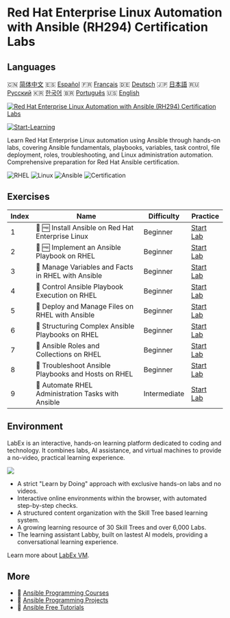 # Red Hat Enterprise Linux Automation with Ansible (RH294) Certification Labs

## Languages

🇨🇳 [简体中文](README_zh.md) 🇪🇸 [Español](README_es.md) 🇫🇷 [Français](README_fr.md) 🇩🇪 [Deutsch](README_de.md) 🇯🇵 [日本語](README_ja.md) 🇷🇺 [Русский](README_ru.md) 🇰🇷 [한국어](README_ko.md) 🇧🇷 [Português](README_pt.md) 🇺🇸 [English](README.md) 

[![Red Hat Enterprise Linux Automation with Ansible (RH294) Certification Labs](https://cover-creator.labex.io/red-hat-enterprise-linux-automation-with-ansible-rh294.png)](https://labex.io/courses/red-hat-enterprise-linux-automation-with-ansible-rh294)

[![Start-Learning](https://img.shields.io/badge/Start-Learning-whitesmoke?style=for-the-badge)](https://labex.io/courses/red-hat-enterprise-linux-automation-with-ansible-rh294)

Learn Red Hat Enterprise Linux automation using Ansible through hands-on labs, covering Ansible fundamentals, playbooks, variables, task control, file deployment, roles, troubleshooting, and Linux administration automation. Comprehensive preparation for Red Hat Ansible certification.

![RHEL](https://img.shields.io/badge/RHEL-whitesmoke?style=for-the-badge&logo=rhel)
![Linux](https://img.shields.io/badge/Linux-whitesmoke?style=for-the-badge&logo=linux)
![Ansible](https://img.shields.io/badge/Ansible-whitesmoke?style=for-the-badge&logo=ansible)
![Certification](https://img.shields.io/badge/Certification-whitesmoke?style=for-the-badge&logo=certification)


## Exercises

|   Index | Name                                                 | Difficulty   | Practice                                                                                                                           |
|---------|------------------------------------------------------|--------------|------------------------------------------------------------------------------------------------------------------------------------|
|       1 | 📖 🆓 Install Ansible on Red Hat Enterprise Linux    | Beginner     | <a target='_blank' href='https://labex.io/tutorials/rhel-install-ansible-on-red-hat-enterprise-linux-590544'>Start Lab</a>         |
|       2 | 📖 🆓 Implement an Ansible Playbook on RHEL          | Beginner     | <a target='_blank' href='https://labex.io/tutorials/ansible-implement-an-ansible-playbook-on-rhel-590552'>Start Lab</a>            |
|       3 | 📖  Manage Variables and Facts in RHEL with Ansible  | Beginner     | <a target='_blank' href='https://labex.io/tutorials/ansible-manage-variables-and-facts-in-rhel-with-ansible-590560'>Start Lab</a>  |
|       4 | 📖  Control Ansible Playbook Execution on RHEL       | Beginner     | <a target='_blank' href='https://labex.io/tutorials/rhel-control-ansible-playbook-execution-on-rhel-590569'>Start Lab</a>          |
|       5 | 📖  Deploy and Manage Files on RHEL with Ansible     | Beginner     | <a target='_blank' href='https://labex.io/tutorials/ansible-deploy-and-manage-files-on-rhel-with-ansible-590573'>Start Lab</a>     |
|       6 | 📖  Structuring Complex Ansible Playbooks on RHEL    | Beginner     | <a target='_blank' href='https://labex.io/tutorials/ansible-structuring-complex-ansible-playbooks-on-rhel-590576'>Start Lab</a>    |
|       7 | 📖  Ansible Roles and Collections on RHEL            | Beginner     | <a target='_blank' href='https://labex.io/tutorials/ansible-ansible-roles-and-collections-on-rhel-590574'>Start Lab</a>            |
|       8 | 📖  Troubleshoot Ansible Playbooks and Hosts on RHEL | Beginner     | <a target='_blank' href='https://labex.io/tutorials/ansible-troubleshoot-ansible-playbooks-and-hosts-on-rhel-590577'>Start Lab</a> |
|       9 | 📖  Automate RHEL Administration Tasks with Ansible  | Intermediate | <a target='_blank' href='https://labex.io/tutorials/ansible-automate-rhel-administration-tasks-with-ansible-590613'>Start Lab</a>  |

## Environment

LabEx is an interactive, hands-on learning platform dedicated to coding and technology. It combines labs, AI assistance, and virtual machines to provide a no-video, practical learning experience.

![](https://tutorial-screenshot.getvm.io/images/vm-1725247253.png)

- A strict "Learn by Doing" approach with exclusive hands-on labs and no videos.
- Interactive online environments within the browser, with automated step-by-step checks.
- A structured content organization with the Skill Tree based learning system.
- A growing learning resource of 30 Skill Trees and over 6,000 Labs.
- The learning assistant Labby, built on lastest AI models, providing a conversational learning experience.

Learn more about [LabEx VM](https://support.labex.io/using-labex/virtual-machine).

## More

- 🔗 [Ansible Programming Courses](https://github.com/labex-labs/awesome-programming-courses)
- 🔗 [Ansible Programming Projects](https://github.com/labex-labs/awesome-programming-projects)
- 🔗 [Ansible Free Tutorials](https://github.com/labex-labs/ansible-free-tutorials)

